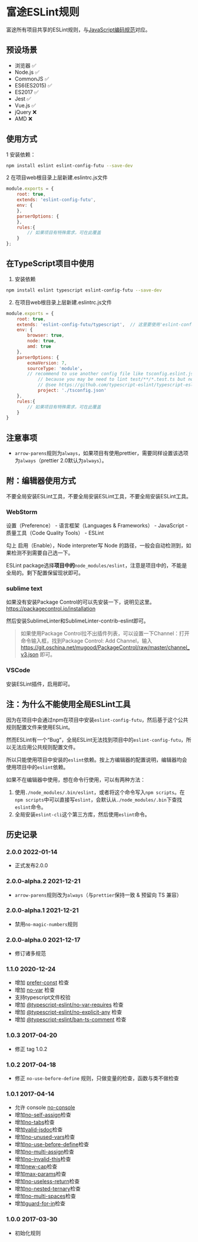 # 富途ESLint规则

富途所有项目共享的ESLint规则，与[JavaScript编码规范](http://gitlab.futunn.com/web/webwiki/wikis/style-guidelines-javascript)对应。

## 预设场景

- 浏览器 ✅
- Node.js ✅
- CommonJS ✅
- ES6(ES2015) ✅
- ES2017 ✅
- Jest ✅
- Vue.js ✅
- jQuery ❌
- AMD ❌

## 使用方式

1 安装依赖：

```sh
npm install eslint eslint-config-futu --save-dev
```

2 在项目web根目录上层新建.eslintrc.js文件

```javascript
module.exports = {
    root: true,
    extends: 'eslint-config-futu',
    env: {
    },
    parserOptions: {
    },
    rules:{
        // 如果项目有特殊需求，可在此覆盖
    }
};
```

## 在TypeScript项目中使用

1. 安装依赖

```bash
npm install eslint typescript eslint-config-futu --save-dev
```

2. 在项目web根目录上层新建.eslintrc.js文件

```javascript
module.exports = {
    root: true,
    extends: 'eslint-config-futu/typescript',  // 这里要使用'eslint-config-futu/typescript'配置
    env: {
        browser: true,
        node: true,
        amd: true
    },
    parserOptions: {
        ecmaVersion: 7,
        sourceType: 'module'，
        // recommend to use another config file like tsconfig.eslint.json and extends tsconfig.json in it.
    		// because you may be need to lint test/**/*.test.ts but no need to emit to js.
    		// @see https://github.com/typescript-eslint/typescript-eslint/issues/890
    		project: './tsconfig.json'
    },
    rules:{
        // 如果项目有特殊需求，可在此覆盖
    }
}
```

## 注意事项

- `arrow-parens`规则为`always`，如果项目有使用prettier，需要同样设置该选项为`always`（prettier 2.0默认为`always`）。


## 附：编辑器使用方式

不要全局安装ESLint工具，不要全局安装ESLint工具，不要全局安装ESLint工具。

### WebStorm

设置（Preference） - 语言框架（Languages & Frameworks） - JavaScript - 质量工具（Code Quality Tools） - ESLint

勾上 启用（Enable），Node interpreter写 Node 的路径，一般会自动检测到，如果检测不到需要自己选一下。

ESLint package选择**项目中的**`node_modules/eslint`，注意是项目中的，不能是全局的。剩下配置保留现状即可。

### sublime text

如果没有安装Package Control的可以先安装一下，说明见这里。<https://packagecontrol.io/installation>

然后安装SublimeLinter和SublimeLinter-contrib-eslint即可。

> 如果使用Package Control拉不出插件列表，可以设置一下Channel：打开命令输入框，找到Package Control: Add Channel，输入 https://git.oschina.net/mugood/PackageControl/raw/master/channel_v3.json 即可。

### VSCode

安装ESLint插件，启用即可。

## 注：为什么不能使用全局ESLint工具

因为在项目中会通过npm在项目中安装`eslint-config-futu`，然后基于这个公共规则配置文件来使用ESLint。

然而ESLint有一个“Bug”，全局ESLint无法找到项目中的`eslint-config-futu`，所以无法应用公共规则配置文件。

所以只能使用项目中安装的`eslint`依赖。按上方编辑器的配置说明，编辑器均会使用项目中的`eslint`依赖。

如果不在编辑器中使用，想在命令行使用，可以有两种方法：

1. 使用`./node_modules/.bin/eslint`，或者将这个命令写入`npm scripts`。在`npm scripts`中可以直接写`eslint`，会默认从`./node_modules/.bin`下查找`eslint`命令。
2. 全局安装`eslint-cli`这个第三方库，然后使用`eslint`命令。

## 历史记录

### 2.0.0 2022-01-14

- 正式发布2.0.0

### 2.0.0-alpha.2 2021-12-21

- `arrow-parens`规则改为`always`（与`prettier`保持一致 & 预留向 TS 兼容）

### 2.0.0-alpha.1 2021-12-21

- 禁用`no-magic-numbers`规则

### 2.0.0-alpha.0 2021-12-17

- 修订诸多规范

### 1.1.0 2020-12-24

- 增加 [prefer-const](https://eslint.org/docs/rules/prefer-const) 检查
- 增加 [no-var](https://eslint.org/docs/rules/no-var) 检查
- 支持typescript文件校验
- 增加 [@typescript-eslint/no-var-requires](https://github.com/typescript-eslint/typescript-eslint/blob/master/packages/eslint-plugin/docs/rules/no-var-requires.md) 检查
- 增加 [@typescript-eslint/no-explicit-any](https://github.com/typescript-eslint/typescript-eslint/blob/master/packages/eslint-plugin/docs/rules/no-explicit-any.md) 检查
- 增加 [@typescript-eslint/ban-ts-comment](https://github.com/typescript-eslint/typescript-eslint/blob/master/packages/eslint-plugin/docs/rules/ban-ts-comment.md) 检查

### 1.0.3 2017-04-20

- 修正 tag 1.0.2

### 1.0.2 2017-04-18

- 修正 `no-use-before-define` 规则，只做变量的检查，函数与类不做检查

### 1.0.1 2017-04-14

- 允许 console [no-console](http://eslint.org/docs/rules/no-console)
- 增加[no-self-assign](http://eslint.org/docs/rules/no-self-assign)检查
- 增加[no-tabs](http://eslint.org/docs/rules/no-tabs)检查
- 增加[valid-jsdoc](http://eslint.org/docs/rules/valid-jsdoc)检查
- 增加[no-unused-vars](http://eslint.org/docs/rules/no-unused-vars)检查
- 增加[no-use-before-define](http://eslint.org/docs/rules/no-use-before-define)检查
- 增加[no-multi-assign](http://eslint.org/docs/rules/no-multi-assign)检查
- 增加[no-invalid-this](http://eslint.org/docs/rules/no-invalid-this)检查
- 增加[new-cap](http://eslint.org/docs/rules/new-cap)检查
- 增加[max-params](http://eslint.org/docs/rules/max-params)检查
- 增加[no-useless-return](http://eslint.org/docs/rules/no-useless-return)检查
- 增加[no-nested-ternary](http://eslint.org/docs/rules/no-nested-ternary)检查
- 增加[no-multi-spaces](http://eslint.org/docs/rules/no-multi-spaces)检查
- 增加[guard-for-in](http://eslint.org/docs/rules/guard-for-in)检查

### 1.0.0 2017-03-30

- 初始化规则
